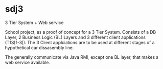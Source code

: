 # sdj3
3 Tier System + Web service

School project, as a proof of concept for a 3 Tier System.
Consists of a DB Layer, 2 Business Logic (BL) Layers and 3 different client applications (T1S[1-3]). 
The 3 Client applciations are to be used at different stages of a hypothetical car dissasembly line.

The generally communicate via Java RMI, except one BL layer, that makes a web service available.
